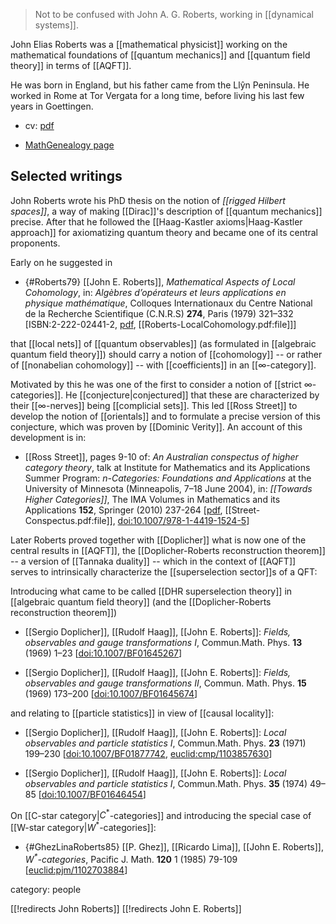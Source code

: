 > Not to be confused with John A. G. Roberts, working in [[dynamical systems]].


John Elias Roberts was a [[mathematical physicist]] working on the mathematical foundations of [[quantum mechanics]] and [[quantum field theory]] in terms of [[AQFT]].

He was born in England, but his father came from the Ll&#375;n Peninsula. He worked in Rome at Tor Vergata for a long time, before living his last few years in Goettingen.

* cv: [pdf](https://www.mat.uniroma2.it/~dott/roberts.pdf)

* [MathGenealogy page](https://www.mathgenealogy.org/id.php?id=139019)


## Selected writings

John Roberts wrote his PhD thesis on the notion of *[[rigged Hilbert spaces]]*, a way of making [[Dirac]]'s description of [[quantum mechanics]] precise. After that he followed the [[Haag-Kastler axioms|Haag-Kastler approach]] for axiomatizing quantum theory and became one of its central proponents.

Early on he suggested in

* {#Roberts79} [[John E. Roberts]], *Mathematical Aspects of Local Cohomology*, in: *Algèbres d’opérateurs et leurs applications en physique mathématique*, Colloques Internationaux du Centre National de la Recherche Scientifique (C.N.R.S) **274**, Paris (1979) 321–332 &lbrack;ISBN:2-222-02441-2, [pdf](https://dmitripavlov.org/scans/roberts-mathematical-aspects-of-local-cohomology.pdf), [[Roberts-LocalCohomology.pdf:file]]&rbrack;

that [[local nets]] of [[quantum observables]] (as formulated in [[algebraic quantum field theory]]) should  carry a notion of [[cohomology]] -- or rather of [[nonabelian cohomology]] -- with [[coefficients]] in an [[∞-category]]. 

Motivated by this he was one of the first to consider a notion of [[strict ∞-categories]]. He [[conjecture|conjectured]] that these are characterized by their [[∞-nerves]] being [[complicial sets]]. This led [[Ross Street]] to develop the notion of [[orientals]] and to formulate a precise version of this conjecture, which was proven by [[Dominic Verity]]. An account of this development is in:

* [[Ross Street]], pages 9-10 of: *An Australian conspectus of higher category theory*, talk at Institute for Mathematics and its Applications Summer Program: *$n$-Categories: Foundations and Applications* at the University of Minnesota (Minneapolis, 7–18 June 2004), in: *[[Towards Higher Categories]]*, The IMA Volumes in Mathematics and its Applications **152**, Springer (2010) 237-264 &lbrack;[pdf](http://www.math.uchicago.edu/~may/IMA/Street.pdf), [[Street-Conspectus.pdf:file]], [doi:10.1007/978-1-4419-1524-5](https://link.springer.com/book/10.1007/978-1-4419-1524-5)&rbrack;

Later Roberts proved together with [[Doplicher]] what is now one of the central results in [[AQFT]], the [[Doplicher-Roberts reconstruction theorem]] -- a version of [[Tannaka duality]] -- which in the context of [[AQFT]] serves to intrinsically characterize the [[superselection sector]]s of a QFT:

Introducing what came to be called [[DHR superselection theory]] in [[algebraic quantum field theory]] (and the [[Doplicher-Roberts reconstruction theorem]])

* [[Sergio Doplicher]], [[Rudolf Haag]], [[John E. Roberts]]: *Fields, observables and gauge transformations I*, Commun.Math. Phys. **13** (1969) 1–23 &lbrack;[doi:10.1007/BF01645267](https://doi.org/10.1007/BF01645267)&rbrack;

* [[Sergio Doplicher]], [[Rudolf Haag]], [[John E. Roberts]]: *Fields, observables and gauge transformations II*,  Commun. Math. Phys. **15** (1969) 173–200 &lbrack;[doi:10.1007/BF01645674](https://doi.org/10.1007/BF01645674)&rbrack;

and relating to [[particle statistics]] in view of [[causal locality]]:

* [[Sergio Doplicher]], [[Rudolf Haag]], [[John E. Roberts]]: *Local observables and particle statistics I*, Commun.Math. Phys. **23** (1971) 199–230 &lbrack;[doi:10.1007/BF01877742](https://doi.org/10.1007/BF01877742), [euclid:cmp/1103857630](https://projecteuclid.org/journals/communications-in-mathematical-physics/volume-23/issue-3/Local-observables-and-particle-statistics-I/cmp/1103857630.full)&rbrack;

* [[Sergio Doplicher]], [[Rudolf Haag]], [[John E. Roberts]]: *Local observables and particle statistics I*, Commun.Math. Phys. **35** (1974) 49–85 &lbrack;[doi:10.1007/BF01646454](https://doi.org/10.1007/BF01646454)&rbrack;



On [[C-star category|$C^\ast$-categories]] and introducing the special case of [[W-star category|$W^\ast$-categories]]:

* {#GhezLinaRoberts85} [[P. Ghez]], [[Ricardo Lima]], [[John E. Roberts]], *$W^\ast$-categories*,  Pacific J. Math. **120** 1 (1985) 79-109 &lbrack;[euclid:pjm/1102703884](https://projecteuclid.org/journals/pacific-journal-of-mathematics/volume-120/issue-1/Wast-categories/pjm/1102703884.full)&rbrack;


category: people

[[!redirects John Roberts]]
[[!redirects John E. Roberts]]
